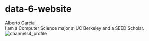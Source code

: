 # data-6-website
Alberto Garcia 
<br>
I am a Computer Science major at UC Berkeley and a SEED Scholar.
<br>
![channels4_profile](https://github.com/agar1162/data-6-website/assets/136399058/e66a7740-03a1-45ce-9172-b42cfbad2ba8)


